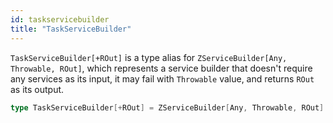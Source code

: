 ```yaml
---
id: taskservicebuilder
title: "TaskServiceBuilder"
---
```


`TaskServiceBuilder[+ROut]` is a type alias for `ZServiceBuilder[Any, Throwable, ROut]`, which represents a service builder that doesn't require any services as its input, it may fail with `Throwable` value, and returns `ROut` as its output.

```scala
type TaskServiceBuilder[+ROut] = ZServiceBuilder[Any, Throwable, ROut]
```
